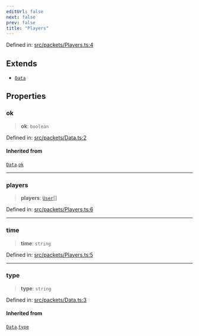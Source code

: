 ```yaml
---
editUrl: false
next: false
prev: false
title: "Players"
---
```


Defined in: [src/packets/Players.ts:4](https://github.com/ReconnectedCC/ReconnectedChat/blob/11808a4ccf9a9a1ccda66cd61ef3e2ee6db98c33/src/packets/Players.ts#L4)

## Extends

- [`Data`](/ReconnectedChat/interfaces/data/)

## Properties

### ok

> **ok**: `boolean`

Defined in: [src/packets/Data.ts:2](https://github.com/ReconnectedCC/ReconnectedChat/blob/11808a4ccf9a9a1ccda66cd61ef3e2ee6db98c33/src/packets/Data.ts#L2)

#### Inherited from

[`Data`](/ReconnectedChat/interfaces/data/).[`ok`](/ReconnectedChat/interfaces/data/#ok)

***

### players

> **players**: [`User`](/ReconnectedChat/interfaces/user/)[]

Defined in: [src/packets/Players.ts:6](https://github.com/ReconnectedCC/ReconnectedChat/blob/11808a4ccf9a9a1ccda66cd61ef3e2ee6db98c33/src/packets/Players.ts#L6)

***

### time

> **time**: `string`

Defined in: [src/packets/Players.ts:5](https://github.com/ReconnectedCC/ReconnectedChat/blob/11808a4ccf9a9a1ccda66cd61ef3e2ee6db98c33/src/packets/Players.ts#L5)

***

### type

> **type**: `string`

Defined in: [src/packets/Data.ts:3](https://github.com/ReconnectedCC/ReconnectedChat/blob/11808a4ccf9a9a1ccda66cd61ef3e2ee6db98c33/src/packets/Data.ts#L3)

#### Inherited from

[`Data`](/ReconnectedChat/interfaces/data/).[`type`](/ReconnectedChat/interfaces/data/#type)
